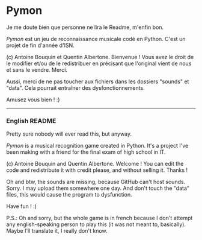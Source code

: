 # Pymon
Je me doute bien que personne ne lira le Readme, m'enfin bon.

*Pymon* est un jeu de reconnaissance musicale codé en Python. C'est un projet de fin d'année d'ISN.

(c) Antoine Bouquin et Quentin Albertone. Bienvenue ! Vous avez le droit de le modifier
et/ou de le redistribuer en précisant que l'original vient de nous et sans le vendre. Merci.

Aussi, merci de ne pas toucher aux fichiers dans les dossiers "sounds" et "data".
Cela pourrait entraîner des dysfonctionnements.

Amusez vous bien ! :)

---
### English README

Pretty sure nobody will ever read this, but anyway.

*Pymon* is a musical recognition game created in Python. It's a project I've been making with a friend for the final exam of high school in IT.

(c) Antoine Bouquin and Quentin Albertone. Welcome ! You can edit the code and redistribute it with credit please, and without selling it. Thanks !

Oh and btw, the sounds are missing, because GitHub can't host sounds. Sorry. I may upload them somewhere one day.
And don't touch the "data" files, this would cause the program to dysfunction.

Have fun ! :)

P.S.: Oh and sorry, but the whole game is in french because I don't attempt any english-speaking person to play this (it was not meant to, basically). Maybe I'll translate it, I really don't know.
